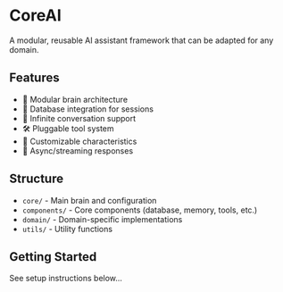 # CoreAI

A modular, reusable AI assistant framework that can be adapted for any domain.

## Features
- 🧠 Modular brain architecture
- 💾 Database integration for sessions
- 🔄 Infinite conversation support
- 🛠️ Pluggable tool system
- 📝 Customizable characteristics
- 🚀 Async/streaming responses

## Structure
- `core/` - Main brain and configuration
- `components/` - Core components (database, memory, tools, etc.)
- `domain/` - Domain-specific implementations
- `utils/` - Utility functions

## Getting Started
See setup instructions below...
